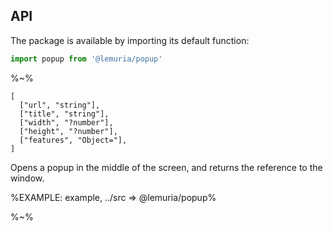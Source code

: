 ## API

The package is available by importing its default function:

```js
import popup from '@lemuria/popup'
```

%~%

```## popup => Window
[
  ["url", "string"],
  ["title", "string"],
  ["width", "?number"],
  ["height", "?number"],
  ["features", "Object="],
]
```

Opens a popup in the middle of the screen, and returns the reference to the window.

<!-- %TYPEDEF types/index.xml% -->

%EXAMPLE: example, ../src => @lemuria/popup%
<!-- %FORK example% -->

%~%